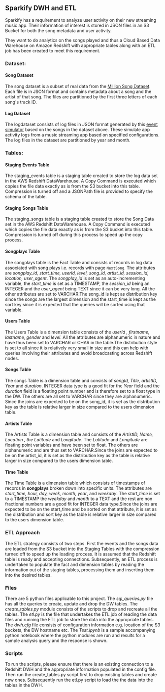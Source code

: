 ## Sparkify DWH and ETL

Sparkify has a requirement to analyze user activity on their new streaming music app. Their information of interest is stored in JSON files in an S3 Bucket for both the song metadata and user activity. 


They want to do analytics on the songs played and thus a Cloud Based Data Warehouse on Amazon Redshift with appropriate tables along with an ETL job has been created to meet this requirement.


### Dataset:
#### Song Dataset
The song dataset is a subset of real data from the [Million Song Dataset](https://labrosa.ee.columbia.edu/millionsong/). Each file is in JSON format and contains metadata about a song and the artist of that song. The files are partitioned by the first three letters of each song's track ID.

#### Log Dataset
The logdataset consists of log files in JSON format generated by this  [event simulator](https://github.com/Interana/eventsim)  based on the songs in the dataset above. These simulate app activity logs from a music streaming app based on specified configurations. The log files in the dataset are partitioned by year and month.

### Tables:

#### Staging Events Table
The staging_events table is a staging table created to store the log data set in the AWS Redshift DataWarehouse. A Copy Command is executed which copies the file data exactly as is from the S3 bucket into this table. Compression is turned off and a JSONPath file is provided to specify the schema of the table.

#### Staging Songs Table
The staging_songs table is a staging table created to store the Song Data set.in the AWS Redshift DataWarehouse. A Copy Command is executed which copies the file data exactly as is from the S3 bucket into this table. Compression is turned off during this process to speed up the copy process.

#### Songplays Table
The songplays table is the Fact Table and consists of records in log data associated with song plays i.e. records with page `NextSong`. The attributes are _songplay_id, start_time, userId, level, song_id, artist_id, session_id, location, user_agent_.  The *songplay_id* is set as an auto-incrementing variable, the *start_time* is set as a TIMESTAMP, the *session_id* being an INTEGER and the *user_agent* being TEXT since it can be very long. All the other attributes are set to VARCHAR.The song_id is kept as distribution key since the songs are the largest dimension and the start_time is kept as the sort key since it is expected that the queries will be sorted using that variable.

#### Users Table
The Users Table is a dimension table consists of the *userId , firstname, lastname, gender* and *level*. All the attributes are alphanumeric in nature and have thus been set to VARCHAR or CHAR in the table.The distribution style is set to all since it is relatively very small in size and this can help with queries involving their attributes and avoid broadcasting across Redshift nodes.

#### Songs Table
 The songs Table is a dimension table and consists of *songId, Title, artistID, Year* and *duration*. INTEGER data type is a good fit for the *Year* field and the *duration* field is a floating point number and is therefore set to a float type in the DW. The others are all set to VARCHAR since they are alphanumeric. Since the joins are expected to be on the song_id, it is set as the distribution key as the table is relative larger in size compared to the users dimension table.
 
#### Artists Table
The Artists  Table is a dimension table and consists of the *ArtistID, Name, Location , the Latitude* and *Longitude*. The *Latitude* and *Longitude* are floating point variables and have been set to float. The others are alphanumeric and are thus set to VARCHAR.Since the joins are expected to be on the artist_id, it is set as the distribution key as the table is relative larger in size compared to the users dimension table.

 #### Time Table
 The Time Table is a dimension table which consists of timestamps of records in **songplays** broken down into specific units. The attributes are  *start_time, hour, day, week, month, year*, and *weekday*. The *start_time* is set to a TIMESTAMP  the *weekday* and *month* to a TEXT and the rest are non fractional numbers are a good fit for INTEGER data type.Since the joins are expected to be on the start_time and be sorted on that attribute, it is set as the distribution and sort key as the table is relative larger in size compared to the users dimension table.
 
### ETL Approach
The ETL strategy consists of two steps. First the events and the songs data are loaded from the S3 bucket into the Staging Tables with the compression turned off to speed up the loading process. It is assumed that the Redshift table is ready and accepting connections. Subsequently, an ETL process is undertaken to populate the fact and dimension tables by reading the information out of the staging tables, processing them and inserting them into the desired tables.

### Files
There are 5 python files applicable to this project. The *sql_queries.py* file has all the queries to create, update and drop the DW tables. The *create_tables.py* module consists of the scripts to drop and recreate all the tables. The *etl.py* is the file that undertakes the ETL job of reading the data files and running the ETL job to store the data into the appropriate tables. The *dwh.cfg* file consists of configuration information e.g. location of the S3 buckets, the DW hostname etc. The *Test.ipynb* is a sample accompanying python notebook where the python modules are run and results for a sample analysis query  and the response is shown.

### Scripts
To run the scripts, please ensure that there is an existing connection to a Redshift DWH and the appropriate information populated in the config file. Then run the create_tables.py script first to drop existing tables and create new ones. Subsequently run the etl.py script to load the the data into the tables in the DWH.
